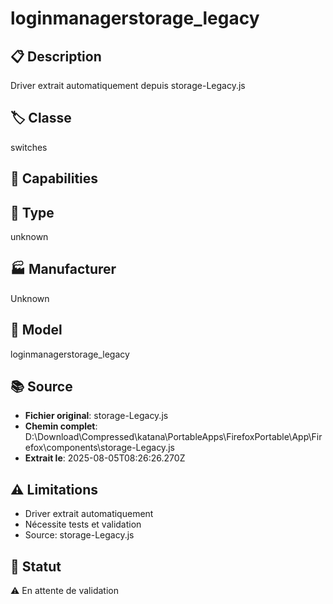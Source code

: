 # loginmanagerstorage_legacy

## 📋 Description
Driver extrait automatiquement depuis storage-Legacy.js

## 🏷️ Classe
switches

## 🔧 Capabilities


## 📡 Type
unknown

## 🏭 Manufacturer
Unknown

## 📱 Model
loginmanagerstorage_legacy

## 📚 Source
- **Fichier original**: storage-Legacy.js
- **Chemin complet**: D:\Download\Compressed\katana\PortableApps\FirefoxPortable\App\Firefox\components\storage-Legacy.js
- **Extrait le**: 2025-08-05T08:26:26.270Z

## ⚠️ Limitations
- Driver extrait automatiquement
- Nécessite tests et validation
- Source: storage-Legacy.js

## 🚀 Statut
⚠️ En attente de validation
